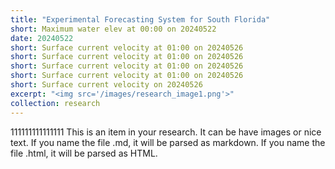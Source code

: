 ```yaml
---
title: "Experimental Forecasting System for South Florida"
short: Maximum water elev at 00:00 on 20240522
date: 20240522
short: Surface current velocity at 01:00 on 20240526
short: Surface current velocity at 01:00 on 20240526
short: Surface current velocity at 01:00 on 20240526
short: Surface current velocity at 01:00 on 20240526
short: Surface current velocity on 20240526
excerpt: "<img src='/images/research_image1.png'>"
collection: research
---
```


111111111111111
This is an item in your research. It can be have images or nice text. If you name the file .md, it will be parsed as markdown. If you name the file .html, it will be parsed as HTML. 
